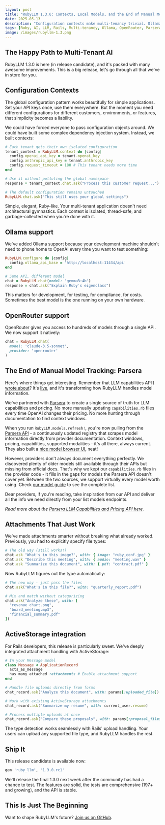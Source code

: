 ```yaml
---
layout: post
title: "RubyLLM 1.3.0: Contexts, Local Models, and the End of Manual Model Tracking"
date: 2025-05-13
description: "Configuration contexts make multi-tenancy trivial. Ollama brings models home. And we're finally done with manual model capability tracking."
tags: [Ruby, AI, LLM, Rails, Multi-tenancy, Ollama, OpenRouter, Parsera]
image: /images/rubyllm-1.3.png
---
```


## The Happy Path to Multi-Tenant AI

RubyLLM 1.3.0 is here (in release candidate), and it's packed with many awesome improvements. This is a big release, let's go through all that we've in store for you.

## Configuration Contexts

The global configuration pattern works beautifully for simple applications. Set your API keys once, use them everywhere. But the moment you need different configurations for different customers, environments, or features, that simplicity becomes a liability.

We could have forced everyone to pass configuration objects around. We could have built some complex dependency injection system. Instead, we built contexts:

```ruby
# Each tenant gets their own isolated configuration
tenant_context = RubyLLM.context do |config|
  config.openai_api_key = tenant.openai_key
  config.anthropic_api_key = tenant.anthropic_key
  config.request_timeout = 180 # This tenant needs more time
end

# Use it without polluting the global namespace
response = tenant_context.chat.ask("Process this customer request...")

# The default configuration remains untouched
RubyLLM.chat.ask("This still uses your global settings")
```

Simple, elegant, Ruby-like. Your multi-tenant application doesn't need architectural gymnastics. Each context is isolated, thread-safe, and garbage-collected when you're done with it.

## Ollama support

We've added Ollama support because your development machine shouldn't need to phone home to OpenAI every time you want to test something:

```ruby
RubyLLM.configure do |config|
  config.ollama_api_base = 'http://localhost:11434/api'
end

# Same API, different model
chat = RubyLLM.chat(model: 'gemma3:4b')
response = chat.ask("Explain Ruby's eigenclass")
```

This matters for development, for testing, for compliance, for costs. Sometimes the best model is the one running on your own hardware.

## OpenRouter support

OpenRouter gives you access to hundreds of models through a single API. We now support it natively:

```ruby
chat = RubyLLM.chat(
  model: 'claude-3.5-sonnet',
  provider: 'openrouter'
)
```

## The End of Manual Model Tracking: Parsera

Here's where things get interesting. Remember that LLM capabilities API [I wrote about](/standard-api-llm-capabilities-pricing)? It's [live](/standard-api-llm-capabilities-pricing-live), and it's transforming how RubyLLM handles model information.

We've partnered with [Parsera](https://parsera.org) to create a single source of truth for LLM capabilities and pricing. No more manually updating `capabilities.rb` files every time OpenAI changes their pricing. No more hunting through documentation to find context windows.

When you run `RubyLLM.models.refresh!`, you're now pulling from the [Parsera API](http://api.parsera.org/v1/llm-specs) - a continuously updated registry that scrapes model information directly from provider documentation. Context windows, pricing, capabilities, supported modalities - it's all there, always current. They also built a [nice model browser UI](https://llmspecs.parsera.org/), neat!

However, providers don't always document everything perfectly. We discovered plenty of older models still available through their APIs but missing from official docs. That's why we kept our `capabilities.rb` files in the provider code - it fills in the gaps for models the Parsera API doesn't cover yet. Between the two sources, we support virtually every model worth using. Check [our model guide](https://rubyllm.com/guides/available-models) to see the complete list.

Dear providers, if you're reading, take inspiration from our API and deliver all the info we need directly from your list models endpoints.

_Read more about the [Parsera LLM Capabilities and Pricing API here](/standard-api-llm-capabilities-pricing-live)._

## Attachments That Just Work

We've made attachments smarter without breaking what already worked. Previously, you had to explicitly specify file types:

```ruby
# The old way (still works!)
chat.ask "What's in this image?", with: { image: "ruby_conf.jpg" }
chat.ask "Describe this meeting", with: { audio: "meeting.wav" }
chat.ask "Summarize this document", with: { pdf: "contract.pdf" }
```

Now RubyLLM figures out the type automatically:

```ruby
# The new way - just pass the files
chat.ask("What's in this file?", with: "quarterly_report.pdf")

# Mix and match without categorizing
chat.ask("Analyze these", with: [
  "revenue_chart.png",
  "board_meeting.mp3",
  "financial_summary.pdf"
])
```

## ActiveStorage integration

For Rails developers, this release is particularly sweet. We've deeply integrated attachment handling with ActiveStorage:

```ruby
# In your Message model
class Message < ApplicationRecord
  acts_as_message
  has_many_attached :attachments # Enable attachment support
end

# Handle file uploads directly from forms
chat_record.ask("Analyze this document", with: params[:uploaded_file])

# Work with existing ActiveStorage attachments
chat_record.ask("Summarize my resume", with: current_user.resume)

# Process multiple uploads at once
chat_record.ask("Compare these proposals", with: params[:proposal_files])
```

The type detection works seamlessly with Rails' upload handling. Your users can upload any supported file type, and RubyLLM handles the rest.

## Ship It

This release candidate is available now:

```ruby
gem 'ruby_llm', '1.3.0.rc1'
```

We'll release the final 1.3.0 next week after the community has had a chance to test. The features are solid, the tests are comprehensive (197+ and growing), and the API is stable.

## This Is Just The Beginning

Want to shape RubyLLM's future? [Join us on GitHub](https://github.com/crmne/ruby_llm).

